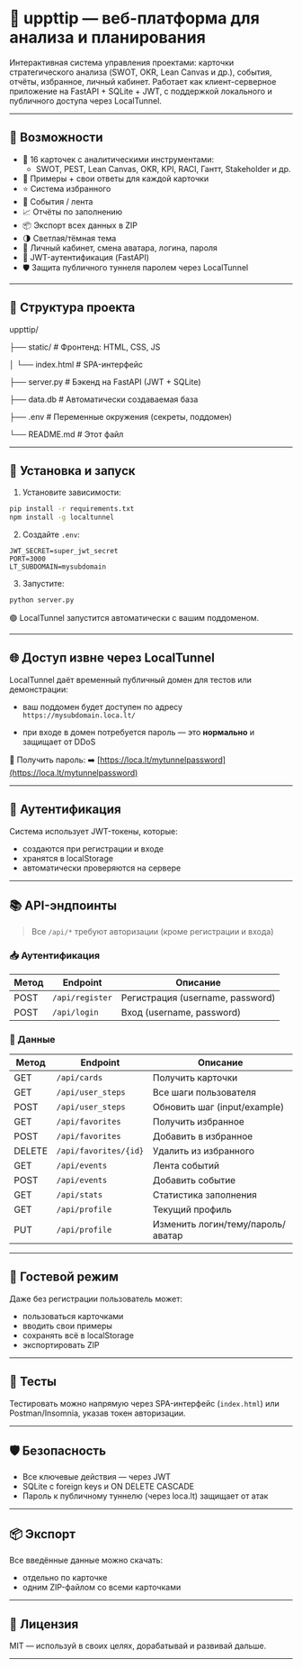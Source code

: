 # 🧩 uppttip — веб-платформа для анализа и планирования

Интерактивная система управления проектами: карточки стратегического анализа (SWOT, OKR, Lean Canvas и др.), события, отчёты, избранное, личный кабинет. Работает как клиент-серверное приложение на FastAPI + SQLite + JWT, с поддержкой локального и публичного доступа через LocalTunnel.

---

## 🚀 Возможности

- 📌 16 карточек с аналитическими инструментами:
  - SWOT, PEST, Lean Canvas, OKR, KPI, RACI, Гантт, Stakeholder и др.
- 🧠 Примеры + свои ответы для каждой карточки
- ⭐ Система избранного
- 📅 События / лента
- 📈 Отчёты по заполнению
- 📦 Экспорт всех данных в ZIP
- 🌗 Светлая/тёмная тема
- 👤 Личный кабинет, смена аватара, логина, пароля
- 🔐 JWT-аутентификация (FastAPI)
- 🛡️ Защита публичного туннеля паролем через LocalTunnel

---

## 📁 Структура проекта

uppttip/

├── static/        	# Фронтенд: HTML, CSS, JS

│   └── index.html 	# SPA-интерфейс

├── server.py      	# Бэкенд на FastAPI (JWT + SQLite)

├── data.db        	# Автоматически создаваемая база

├── .env           	# Переменные окружения (секреты, поддомен)

└── README.md      	# Этот файл

---

## 🔧 Установка и запуск

1. Установите зависимости:
```bash
pip install -r requirements.txt
npm install -g localtunnel
````

2. Создайте `.env`:

```
JWT_SECRET=super_jwt_secret
PORT=3000
LT_SUBDOMAIN=mysubdomain
```

3. Запустите:

```bash
python server.py
```

🟢 LocalTunnel запустится автоматически с вашим поддоменом.

---

## 🌐 Доступ извне через LocalTunnel

LocalTunnel даёт временный публичный домен для тестов или демонстрации:

* ваш поддомен будет доступен по адресу
  `https://mysubdomain.loca.lt/`

* при входе в домен потребуется пароль — это **нормально** и защищает от DDoS

📌 Получить пароль:
➡️ [https://loca.lt/mytunnelpassword](https://loca.lt/mytunnelpassword)

---

## 🔐 Аутентификация

Система использует JWT-токены, которые:

* создаются при регистрации и входе
* хранятся в localStorage
* автоматически проверяются на сервере

---

## 📚 API-эндпоинты

> Все `/api/*` требуют авторизации (кроме регистрации и входа)

### 📥 Аутентификация

| Метод | Endpoint        | Описание                         |
| ----- | --------------- | -------------------------------- |
| POST  | `/api/register` | Регистрация (username, password) |
| POST  | `/api/login`    | Вход (username, password)        |

### 🧾 Данные

| Метод  | Endpoint              | Описание                          |
| ------ | --------------------- | --------------------------------- |
| GET    | `/api/cards`          | Получить карточки                 |
| GET    | `/api/user_steps`     | Все шаги пользователя             |
| POST   | `/api/user_steps`     | Обновить шаг (input/example)      |
| GET    | `/api/favorites`      | Получить избранное                |
| POST   | `/api/favorites`      | Добавить в избранное              |
| DELETE | `/api/favorites/{id}` | Удалить из избранного             |
| GET    | `/api/events`         | Лента событий                     |
| POST   | `/api/events`         | Добавить событие                  |
| GET    | `/api/stats`          | Статистика заполнения             |
| GET    | `/api/profile`        | Текущий профиль                   |
| PUT    | `/api/profile`        | Изменить логин/тему/пароль/аватар |

---

## 👤 Гостевой режим

Даже без регистрации пользователь может:

* пользоваться карточками
* вводить свои примеры
* сохранять всё в localStorage
* экспортировать ZIP

---

## 🧪 Тесты

Тестировать можно напрямую через SPA-интерфейс (`index.html`) или Postman/Insomnia, указав токен авторизации.

---

## 🛡️ Безопасность

* Все ключевые действия — через JWT
* SQLite с foreign keys и ON DELETE CASCADE
* Пароль к публичному туннелю (через loca.lt) защищает от атак

---

## 📦 Экспорт

Все введённые данные можно скачать:

* отдельно по карточке
* одним ZIP-файлом со всеми карточками

---

## 📜 Лицензия

MIT — используй в своих целях, дорабатывай и развивай дальше.

---

